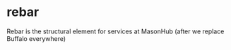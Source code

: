 # rebar
Rebar is the structural element for services at MasonHub (after we replace Buffalo everywhere)
